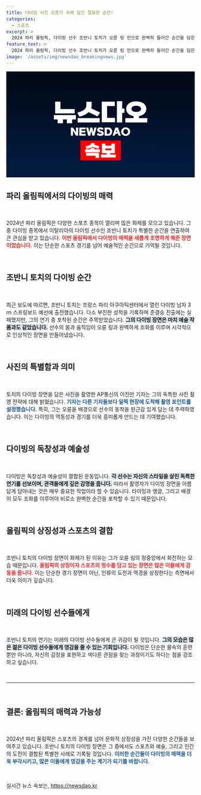 ```yaml
---
title: 다이빙 사진 오륜기 속에 담긴 절묘한 순간!
categories:
  - 스포츠
excerpt: >
  2024 파리 올림픽, 다이빙 선수 조반니 토치가 오륜 링 안으로 완벽히 들어간 순간을 담은 사진이 화제! 고난도 기술 뒤에 숨겨진 사진 작가의 비화까지, 놀라운 장면을 놓치지 마세요!
feature_text: >
  2024 파리 올림픽, 다이빙 선수 조반니 토치가 오륜 링 안으로 완벽히 들어간 순간을 담은 사진이 화제! 고난도 기술 뒤에 숨겨진 사진 작가의 비화까지, 놀라운 장면을 놓치지 마세요!
image: '/assets/img/newsdao_breakingnews.jpg'
---
```


<p><img src="/assets/img/newsdao_breakingnews.jpg" alt="bookingtag 속보" /></p>

<h2 data-ke-size="size26">파리 올림픽에서의 다이빙의 매력</h2>

<p data-ke-size="size16">&nbsp;</p>

<p>2024년 파리 올림픽은 다양한 스포츠 종목이 열리며 많은 화제를 모으고 있습니다. 그 중 다이빙 종목에서 이탈리아의 다이빙 선수인 조반니 토치가 특별한 순간을 연출하여 큰 관심을 받고 있습니다. <b><span style="color: #ee2323;">이번 올림픽에서 다이빙의 매력을 새롭게 조명하게 해준 장면이었습니다.</span></b> 이는 단순한 스포츠 경기를 넘어 예술적인 순간으로 기억될 것입니다.</p>

<p data-ke-size="size16">&nbsp;</p>

<h2 data-ke-size="size26">조반니 토치의 다이빙 순간</h2>

<p data-ke-size="size16">&nbsp;</p>

<p>최근 보도에 따르면, 조반니 토치는 프랑스 파리 아쿠아틱센터에서 열린 다이빙 남자 3ｍ 스프링보드 예선에 출전했습니다. 다소 부진한 성적을 기록하며 준결승 진출에는 실패했지만, 그의 연기 중 포착된 순간은 주목받았습니다. <b><span style="background-color: #21538527;">그의 다이빙 장면은 마치 예술 작품과도 같았습니다.</span></b> 선수의 몸과 움직임이 오륜 링과 완벽하게 조화를 이루며 시각적으로 인상적인 장면을 만들어냈습니다. </p>

<p data-ke-size="size16">&nbsp;</p>

<h2 data-ke-size="size26">사진의 특별함과 의미</h2>

<p data-ke-size="size16">&nbsp;</p>

<p>토치의 다이빙 장면을 담은 사진을 촬영한 AP통신의 이진만 기자는 그의 독특한 사진 촬영 전략에 대해 밝혔습니다. <b><span style="color: #1a5490;">기자는 다른 기자들보다 일찍 현장에 도착해 촬영 포인트를 설정했습니다.</span></b> 특히, 그는 오륜을 배경으로 선수의 동작을 원근감 있게 담는 데 주력하였습니다. 이는 다이빙의 역동성과 경기를 더욱 흥미롭게 만드는 데 기여했습니다. </p>

<p data-ke-size="size16">&nbsp;</p>

<h2 data-ke-size="size26">다이빙의 독창성과 예술성</h2>

<p data-ke-size="size16">&nbsp;</p>

<p>다이빙은 독창성과 예술성이 결합된 운동입니다. <b><span style="background-color: #21538527;">각 선수는 자신의 스타일을 살린 독특한 연기를 선보이며, 관객들에게 깊은 감명을 줍니다.</span></b> 따라서 촬영자가 다이빙 장면을 아름답게 담아내는 것은 매우 중요한 작업이라 할 수 있습니다. 타이밍과 앵글, 그리고 배경이 모두 조화를 이루어야 비로소 완벽한 순간을 포착할 수 있기 때문입니다.</p>

<p data-ke-size="size16">&nbsp;</p>

<h2 data-ke-size="size26">올림픽의 상징성과 스포츠의 결합</h2>

<p data-ke-size="size16">&nbsp;</p>

<p>조반니 토치의 다이빙 장면이 화제가 된 이유는 그가 오륜 링의 정중앙에서 회전하는 모습 때문입니다. <b><span style="color: #ee2323;">올림픽의 상징이자 스포츠의 정수를 담고 있는 장면은 많은 이들에게 감동을 줍니다.</span></b> 이는 단순한 경기 장면이 아닌, 인류의 도전과 역경을 상징한다는 측면에서 더욱 의미가 깊습니다. </p>

<p data-ke-size="size16">&nbsp;</p>

<h2 data-ke-size="size26">미래의 다이빙 선수들에게</h2>

<p data-ke-size="size16">&nbsp;</p>

<p>조반니 토치의 연기는 미래의 다이빙 선수들에게 큰 귀감이 될 것입니다. <b><span style="background-color: #21538527;">그의 모습은 많은 젊은 다이빙 선수들에게 영감을 줄 수 있는 기회입니다.</span></b> 다이빙은 단순한 물속의 훈련뿐만 아니라, 자신의 감정을 표현하고 색다른 관점을 찾는 과정이기도 하다는 점을 강조하고 싶습니다. </p>

<p data-ke-size="size16">&nbsp;</p>

<hr>

<p data-ke-size="size16">&nbsp;</p>

<h2 data-ke-size="size26">결론: 올림픽의 매력과 가능성</h2>

<p data-ke-size="size16">&nbsp;</p>

<p>2024년 파리 올림픽은 스포츠의 경계를 넘어 문화적 상징성을 가진 다양한 순간들을 보여주고 있습니다. 조반니 토치의 다이빙 장면은 그 중에서도 스포츠와 예술, 그리고 인간의 도전이 결합된 특별한 사례로 기록될 것입니다. <b><span style="color: #1a5490;">이러한 순간들이 다이빙의 매력을 더욱 부각시키고, 많은 이들에게 영감을 주는 계기가 되기를 바랍니다.</span></b> </p>

<p data-ke-size="size16">&nbsp;</p>
실시간 뉴스 속보는, <a href="https://newsdao.kr" rel="dofollow">https://newsdao.kr</a>


